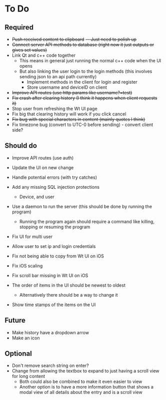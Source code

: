 # To Do

## Required

- ~~Push received content to clipboard~~ ~~-- Just need to polish up~~
- ~~Connect server API methods to database (right now it just outputs or gives set values)~~
- Link Qt and c++ code together
    - This means in general just running the normal c++ code when the UI opens
    - But also linking the user login to the login methods (this involves sending json to an api path currently)
        - Implement methods in the client for login and register
        - Store username and deviceID on client
- ~~Improve API routes (use http params like username?=test)~~
- ~~Fix crash after clearing history (I think it happens when client requests it)~~
- Stop user from refreshing the Wt UI page
- Fix big that clearing history will work if you click cancel
- ~~Fix bug with special characters in content (mainly quotes I think)~~
- Fix timezone bug (convert to UTC-0 before sending) - convert client side?

## Should do

- Improve API routes (use auth)
- Update the UI on new change
- Handle potential errors (with try catches)
- Add any missing SQL injection protections
    - Device, and user


- Use a daemon to run the server (this should be done by running the program)
    - Running the program again should require a command like killing, stopping or resuming the program
- Fix UI for multi user
- Allow user to set ip and login credentials
- Fix not being able to copy from Wt UI on iOS
- Fix iOS scaling
- Fix scroll bar missing in Wt UI on iOS
- The order of items in the UI should be newest to oldest
    - Alternatively there should be a way to change it
- Show time stamps of the items on the UI

## Future

- Make history have a dropdown arrow
- Make an icon

## Optional

- Don't remove search string on enter?
- Change from allowing the textbox to expand to just having a scroll view for long content
    - Both could also be combined to make it even easier to view
    - Another option is to have a more information button that shows a modal view of all details about the entry and is
      a scroll view
